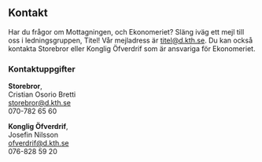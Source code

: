 ## Kontakt

Har du frågor om Mottagningen, och Ekonomeriet? Släng iväg ett mejl till oss i ledningsgruppen, Titel! Vår mejladress är [titel@d.kth.se](mailto:titel@d.kth.se). Du kan också kontakta Storebror eller Konglig Öfverdrif som är ansvariga för Ekonomeriet.

### Kontaktuppgifter

**Storebror**, <br />
Cristian Osorio Bretti<br />
[storebror@d.kth.se](mailto:storebror@d.kth.se)<br />
070-782 65 60

**Konglig Öfverdrif**, <br />
Josefin Nilsson<br />
[ofverdrif@d.kth.se](mailto:ofverdrif@d.kth.se)<br />
076-828 59 20